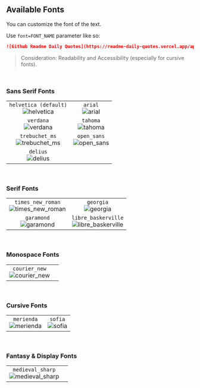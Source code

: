 ## Available Fonts

You can customize the font of the text.

Use `font=FONT_NAME` parameter like so:

```md
![Github Readme Daily Quotes](https://readme-daily-quotes.vercel.app/api?font=garamond)
```

> Consideration: Readability and Accessibility (especially for cursive fonts).

</br>

### Sans Serif Fonts

|                                                     |                                           |
| :-------------------------------------------------: | :---------------------------------------: |
| `helvetica (default)` </br> ![helvetica][helvetica] |       `arial` </br> ![arial][arial]       |
|         `verdana` </br> ![verdana][verdana]         |     `tahoma` </br> ![tahoma][tahoma]      |
| `trebuchet_ms` </br> ![trebuchet_ms][trebuchet_ms]  | `open_sans` </br> ![open_sans][open_sans] |
|          `delius` </br> ![delius][delius]           |                                           |

</br>

### Serif Fonts

|                                                             |                                                                   |
| :---------------------------------------------------------: | :---------------------------------------------------------------: |
| `times_new_roman` </br> ![times_new_roman][times_new_roman] |                `georgia` </br> ![georgia][georgia]                |
|           `garamond` </br> ![garamond][garamond]            | `libre_baskerville` </br> ![libre_baskerville][libre_baskerville] |

</br>

### Monospace Fonts

|                                                 |     |
| :---------------------------------------------: | :-: |
| `courier_new` </br> ![courier_new][courier_new] |     |

</br>

### Cursive Fonts

|                                        |                               |
| :------------------------------------: | :---------------------------: |
| `merienda` </br> ![merienda][merienda] | `sofia` </br> ![sofia][sofia] |

</br>

### Fantasy & Display Fonts

|                                                          |     |
| :------------------------------------------------------: | :-: |
| `medieval_sharp` </br> ![medieval_sharp][medieval_sharp] |     |

<!-- Sans Serif Fonts -->

[helvetica]: https://readme-daily-quotes.vercel.app/api
[arial]: https://readme-daily-quotes.vercel.app/api?font=arial
[verdana]: https://readme-daily-quotes.vercel.app/api?font=verdana
[tahoma]: https://readme-daily-quotes.vercel.app/api?font=tahoma
[trebuchet_ms]: https://readme-daily-quotes.vercel.app/api?font=trebuchet_ms
[open_sans]: https://readme-daily-quotes.vercel.app/api?font=open_sans
[delius]: https://readme-daily-quotes.vercel.app/api?font=delius

<!-- Serif Fonts -->

[times_new_roman]: https://readme-daily-quotes.vercel.app/api?font=times_new_roman
[georgia]: https://readme-daily-quotes.vercel.app/api?font=georgia
[garamond]: https://readme-daily-quotes.vercel.app/api?font=garamond
[libre_baskerville]: https://readme-daily-quotes.vercel.app/api?font=libre_baskerville

<!-- Monospace Fonts -->

[courier_new]: https://readme-daily-quotes.vercel.app/api?font=courier_new

<!-- Cursive Fonts -->

[merienda]: https://readme-daily-quotes.vercel.app/api?font=merienda
[sofia]: https://readme-daily-quotes.vercel.app/api?font=sofia

<!-- Fantasy & Display Fonts -->

[medieval_sharp]: https://readme-daily-quotes.vercel.app/api?font=medieval_sharp
